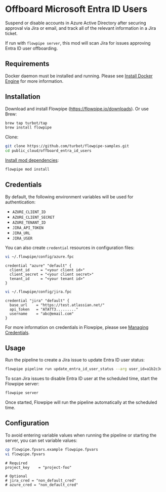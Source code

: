 # Offboard Microsoft Entra ID Users

Suspend or disable accounts in Azure Active Directory after securing approval via Jira or email, and track all of the relevant information in a Jira ticket.

If run with `flowpipe server`, this mod will scan Jira for issues approving Entra ID user offboarding.

## Requirements

Docker daemon must be installed and running. Please see [Install Docker Engine](https://docs.docker.com/engine/install/) for more information.

## Installation

Download and install Flowpipe (https://flowpipe.io/downloads). Or use Brew:

```sh
brew tap turbot/tap
brew install flowpipe
```

Clone:

```sh
git clone https://github.com/turbot/flowpipe-samples.git
cd public_cloud/offboard_entra_id_users
```

[Install mod dependencies](https://www.flowpipe.io/docs/mods/mod-dependencies#mod-dependencies):

```sh
flowpipe mod install
```

## Credentials

By default, the following environment variables will be used for authentication:

- `AZURE_CLIENT_ID`
- `AZURE_CLIENT_SECRET`
- `AZURE_TENANT_ID`
- `JIRA_API_TOKEN`
- `JIRA_URL`
- `JIRA_USER`

You can also create `credential` resources in configuration files:

```sh
vi ~/.flowpipe/config/azure.fpc
```

```hcl
credential "azure" "default" {
  client_id     = "<your client id>"
  client_secret = "<your client secret>"
  tenant_id     = "<your tenant id>"
}
```

```sh
vi ~/.flowpipe/config/jira.fpc
```

```hcl
credential "jira" "default" {
  base_url    = "https://test.atlassian.net/"
  api_token   = "ATATT3........."
  username    = "abc@email.com"
}
```

For more information on credentials in Flowpipe, please see [Managing Credentials](https://flowpipe.io/docs/run/credentials).

## Usage

Run the pipeline to create a Jira issue to update Entra ID user status:

```sh
flowpipe pipeline run update_entra_id_user_status --arg user_id=a1b2c3d4-1234-ab12-ae19-xxx --arg account_status=disable --arg project_key=project-foo
```

To scan Jira issues to disable Entra ID user at the scheduled time, start the Flowpipe server:

```sh
flowpipe server
```

Once started, Flowpipe will run the pipeline automatically at the scheduled time.

## Configuration

To avoid entering variable values when running the pipeline or starting the server, you can set variable values:

```sh
cp flowpipe.fpvars.example flowpipe.fpvars
vi flowpipe.fpvars
```

```hcl
# Required
project_key    = "project-foo"

# Optional
# jira_cred = "non_default_cred"
# azure_cred = "non_default_cred"
```

